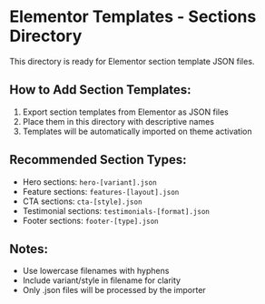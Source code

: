 # Elementor Templates - Sections Directory

This directory is ready for Elementor section template JSON files.

## How to Add Section Templates:
1. Export section templates from Elementor as JSON files
2. Place them in this directory with descriptive names
3. Templates will be automatically imported on theme activation

## Recommended Section Types:
- Hero sections: `hero-[variant].json`
- Feature sections: `features-[layout].json`
- CTA sections: `cta-[style].json`
- Testimonial sections: `testimonials-[format].json`
- Footer sections: `footer-[type].json`

## Notes:
- Use lowercase filenames with hyphens
- Include variant/style in filename for clarity
- Only .json files will be processed by the importer
